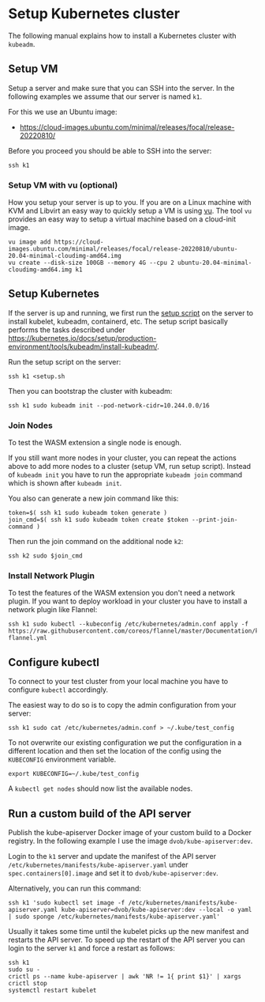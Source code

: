 # Setup Kubernetes cluster

The following manual explains how to install a Kubernetes cluster with `kubeadm`.

## Setup VM
Setup a server and make sure that you can SSH into the server.
In the following examples we assume that our server is named `k1`.

For this we use an Ubuntu image:
* https://cloud-images.ubuntu.com/minimal/releases/focal/release-20220810/

Before you proceed you should be able to SSH into the server:
```
ssh k1
```

### Setup VM with vu (optional)
How you setup your server is up to you. If you are on a Linux machine with KVM and Libvirt an easy way to quickly setup a VM is using [vu](https://github.com/dvob/vu).
The tool `vu` provides an easy way to setup a virtual machine based on a cloud-init image.
```
vu image add https://cloud-images.ubuntu.com/minimal/releases/focal/release-20220810/ubuntu-20.04-minimal-cloudimg-amd64.img
vu create --disk-size 100GB --memory 4G --cpu 2 ubuntu-20.04-minimal-cloudimg-amd64.img k1
```

## Setup Kubernetes
If the server is up and running, we first run the [setup script](./setup.sh) on the server to install kubelet, kubeadm, containerd, etc.
The setup script basically performs the tasks described under https://kubernetes.io/docs/setup/production-environment/tools/kubeadm/install-kubeadm/.

Run the setup script on the server:
```
ssh k1 <setup.sh
```

Then you can bootstrap the cluster with kubeadm:
```
ssh k1 sudo kubeadm init --pod-network-cidr=10.244.0.0/16
```

### Join Nodes
To test the WASM extension a single node is enough.

If you still want more nodes in your cluster, you can repeat the actions above to add more nodes to a cluster (setup VM, run setup script).
Instead of `kubeadm init` you have to run the appropriate `kubeadm join` command which is shown after `kubeadm init`.

You also can generate a new join command like this:
```
token=$( ssh k1 sudo kubeadm token generate )
join_cmd=$( ssh k1 sudo kubeadm token create $token --print-join-command )
```

Then run the join command on the additional node `k2`:
```
ssh k2 sudo $join_cmd
```

### Install Network Plugin
To test the features of the WASM extension you don't need a network plugin.
If you want to deploy workload in your cluster you have to install a network plugin like Flannel:
```
ssh k1 sudo kubectl --kubeconfig /etc/kubernetes/admin.conf apply -f https://raw.githubusercontent.com/coreos/flannel/master/Documentation/kube-flannel.yml
```

## Configure kubectl
To connect to your test cluster from your local machine you have to configure `kubectl` accordingly.

The easiest way to do so is to copy the admin configuration from your server:
```
ssh k1 sudo cat /etc/kubernetes/admin.conf > ~/.kube/test_config
```

To not overwrite our existing configuration we put the configuration in a different location and then set the location of the config using the `KUBECONFIG` environment variable.
```
export KUBECONFIG=~/.kube/test_config
```

A `kubectl get nodes` should now list the available nodes.

## Run a custom build of the API server
Publish the kube-apiserver Docker image of your custom build to a Docker registry.
In the following example I use the image `dvob/kube-apiserver:dev`.

Login to the `k1` server and update the manifest of the API server `/etc/kubernetes/manifests/kube-apiserver.yaml` under `spec.containers[0].image` and set it to `dvob/kube-apiserver:dev`.

Alternatively, you can run this command:
```
ssh k1 'sudo kubectl set image -f /etc/kubernetes/manifests/kube-apiserver.yaml kube-apiserver=dvob/kube-apiserver:dev --local -o yaml | sudo sponge /etc/kubernetes/manifests/kube-apiserver.yaml'
```

Usually it takes some time until the kubelet picks up the new manifest and restarts the API server.
To speed up the restart of the API server you can login to the server `k1` and force a restart as follows:
```
ssh k1
sudo su -
crictl ps --name kube-apiserver | awk 'NR != 1{ print $1}' | xargs crictl stop
systemctl restart kubelet
```
